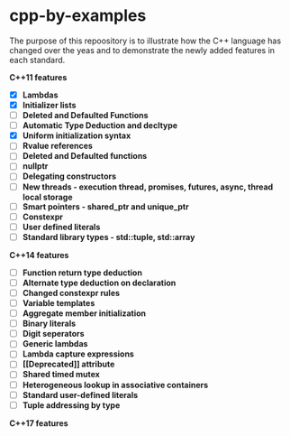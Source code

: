 # cpp-by-examples

The purpose of this repoository is to illustrate how the C++ language has changed over the yeas and to demonstrate the newly added features in each standard.

**C++11 features**
 - [x] **Lambdas**
 - [x] **Initializer lists**
 - [ ] **Deleted and Defaulted Functions**
 - [ ] **Automatic Type Deduction and decltype**
 - [x] **Uniform initialization syntax**
 - [ ] **Rvalue references**
 - [ ] **Deleted and Defaulted functions**
 - [ ] **nullptr**
 - [ ] **Delegating constructоrs**
 - [ ] **New threads - execution thread, promises, futures, async, thread local storage**
 - [ ] **Smart pointers - shared_ptr and unique_ptr**
 - [ ] **Constexpr**
 - [ ] **User defined literals**
 - [ ] **Standard library types - std::tuple, std::array**

**C++14 features**
 - [ ] **Function return type deduction**
 - [ ] **Alternate type deduction on declaration**
 - [ ] **Changed constexpr rules**
 - [ ] **Variable templates**
 - [ ] **Aggregate member initialization**
 - [ ] **Binary literals**
 - [ ] **Digit seperators**
 - [ ] **Generic lambdas**
 - [ ] **Lambda capture expressions**
 - [ ] **[[Deprecated]] attribute**
 - [ ] **Shared timed mutex**
 - [ ] **Heterogeneous lookup in associative containers**
 - [ ] **Standard user-defined literals**
 - [ ] **Tuple addressing by type**

**C++17 features**
